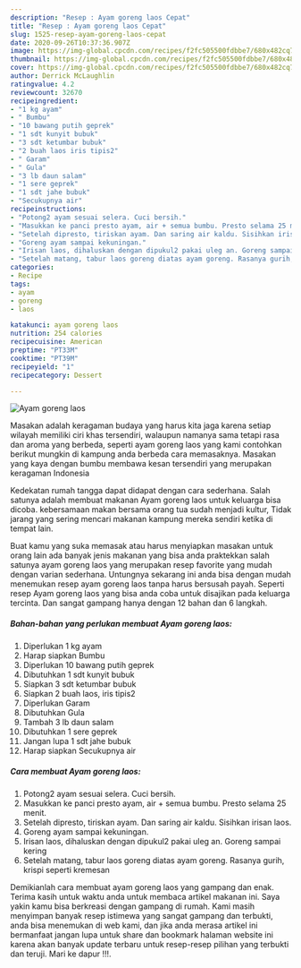 ```yaml
---
description: "Resep : Ayam goreng laos Cepat"
title: "Resep : Ayam goreng laos Cepat"
slug: 1525-resep-ayam-goreng-laos-cepat
date: 2020-09-26T10:37:36.907Z
image: https://img-global.cpcdn.com/recipes/f2fc505500fdbbe7/680x482cq70/ayam-goreng-laos-foto-resep-utama.jpg
thumbnail: https://img-global.cpcdn.com/recipes/f2fc505500fdbbe7/680x482cq70/ayam-goreng-laos-foto-resep-utama.jpg
cover: https://img-global.cpcdn.com/recipes/f2fc505500fdbbe7/680x482cq70/ayam-goreng-laos-foto-resep-utama.jpg
author: Derrick McLaughlin
ratingvalue: 4.2
reviewcount: 32670
recipeingredient:
- "1 kg ayam"
- " Bumbu"
- "10 bawang putih geprek"
- "1 sdt kunyit bubuk"
- "3 sdt ketumbar bubuk"
- "2 buah laos iris tipis2"
- " Garam"
- " Gula"
- "3 lb daun salam"
- "1 sere geprek"
- "1 sdt jahe bubuk"
- "Secukupnya air"
recipeinstructions:
- "Potong2 ayam sesuai selera. Cuci bersih."
- "Masukkan ke panci presto ayam, air + semua bumbu. Presto selama 25 menit."
- "Setelah dipresto, tiriskan ayam. Dan saring air kaldu. Sisihkan irisan laos."
- "Goreng ayam sampai kekuningan."
- "Irisan laos, dihaluskan dengan dipukul2 pakai uleg an. Goreng sampai kering"
- "Setelah matang, tabur laos goreng diatas ayam goreng. Rasanya gurih, krispi seperti kremesan"
categories:
- Recipe
tags:
- ayam
- goreng
- laos

katakunci: ayam goreng laos 
nutrition: 254 calories
recipecuisine: American
preptime: "PT33M"
cooktime: "PT39M"
recipeyield: "1"
recipecategory: Dessert

---
```



![Ayam goreng laos](https://img-global.cpcdn.com/recipes/f2fc505500fdbbe7/680x482cq70/ayam-goreng-laos-foto-resep-utama.jpg)

Masakan adalah keragaman budaya yang harus kita jaga karena setiap wilayah memiliki ciri khas tersendiri, walaupun namanya sama tetapi rasa dan aroma yang berbeda, seperti ayam goreng laos yang kami contohkan berikut mungkin di kampung anda berbeda cara memasaknya. Masakan yang kaya dengan bumbu membawa kesan tersendiri yang merupakan keragaman Indonesia

Kedekatan rumah tangga dapat didapat dengan cara sederhana. Salah satunya adalah membuat makanan Ayam goreng laos untuk keluarga bisa dicoba. kebersamaan makan bersama orang tua sudah menjadi kultur, Tidak jarang yang sering mencari makanan kampung mereka sendiri ketika di tempat lain.



Buat kamu yang suka memasak atau harus menyiapkan masakan untuk orang lain ada banyak jenis makanan yang bisa anda praktekkan salah satunya ayam goreng laos yang merupakan resep favorite yang mudah dengan varian sederhana. Untungnya sekarang ini anda bisa dengan mudah menemukan resep ayam goreng laos tanpa harus bersusah payah.
Seperti resep Ayam goreng laos yang bisa anda coba untuk disajikan pada keluarga tercinta. Dan sangat gampang hanya dengan 12 bahan dan 6 langkah.


<!--inarticleads1-->

##### Bahan-bahan yang perlukan membuat Ayam goreng laos:

1. Diperlukan 1 kg ayam
1. Harap siapkan  Bumbu
1. Diperlukan 10 bawang putih geprek
1. Dibutuhkan 1 sdt kunyit bubuk
1. Siapkan 3 sdt ketumbar bubuk
1. Siapkan 2 buah laos, iris tipis2
1. Diperlukan  Garam
1. Dibutuhkan  Gula
1. Tambah 3 lb daun salam
1. Dibutuhkan 1 sere geprek
1. Jangan lupa 1 sdt jahe bubuk
1. Harap siapkan Secukupnya air




<!--inarticleads2-->

##### Cara membuat  Ayam goreng laos:

1. Potong2 ayam sesuai selera. Cuci bersih.
1. Masukkan ke panci presto ayam, air + semua bumbu. Presto selama 25 menit.
1. Setelah dipresto, tiriskan ayam. Dan saring air kaldu. Sisihkan irisan laos.
1. Goreng ayam sampai kekuningan.
1. Irisan laos, dihaluskan dengan dipukul2 pakai uleg an. Goreng sampai kering
1. Setelah matang, tabur laos goreng diatas ayam goreng. Rasanya gurih, krispi seperti kremesan




Demikianlah cara membuat ayam goreng laos yang gampang dan enak. Terima kasih untuk waktu anda untuk membaca artikel makanan ini. Saya yakin kamu bisa berkreasi dengan gampang di rumah. Kami masih menyimpan banyak resep istimewa yang sangat gampang dan terbukti, anda bisa menemukan di web kami, dan jika anda merasa artikel ini bermanfaat jangan lupa untuk share dan bookmark halaman website ini karena akan banyak update terbaru untuk resep-resep pilihan yang terbukti dan teruji. Mari ke dapur !!!. 
